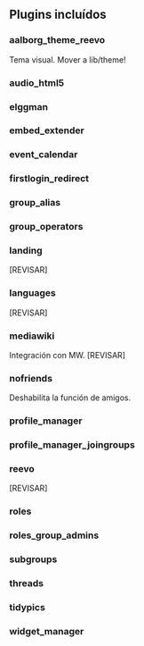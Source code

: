 ## Plugins incluídos

### aalborg_theme_reevo
Tema visual. Mover a lib/theme!

### audio_html5
### elggman
### embed_extender
### event_calendar
### firstlogin_redirect
### group_alias
### group_operators
### landing
[REVISAR]

### languages
[REVISAR]

### mediawiki
Integración con MW. [REVISAR]

### nofriends
Deshabilita la función de amigos.

### profile_manager
### profile_manager_joingroups
### reevo
[REVISAR]

### roles
### roles_group_admins
### subgroups
### threads
### tidypics
### widget_manager
